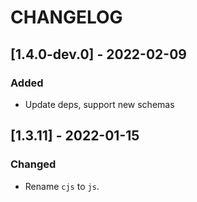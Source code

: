 # CHANGELOG

## [1.4.0-dev.0] - 2022-02-09
### Added
- Update deps, support new schemas

## [1.3.11] - 2022-01-15
### Changed
- Rename `cjs` to `js`.